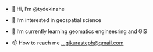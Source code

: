 - 👋 Hi, I’m @tydekinahe
- 👀 I’m interested in geospatial science
- 🌱 I’m currently learning geomatics engineesring and GIS

- 📫 How to reach me ...gikurasteph@gmail.com

<!---
tydekinahe/tydekinahe is a ✨ special ✨ repository because its `README.md` (this file) appears on your GitHub profile.
You can click the Preview link to take a look at your changes.
--->
